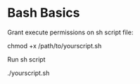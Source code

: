# Bash Basics

Grant execute permissions on sh script file:

chmod +x /path/to/yourscript.sh

Run sh script

./yourscript.sh
